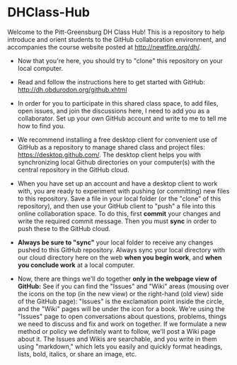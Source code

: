 DHClass-Hub
===========

Welcome to the Pitt-Greensburg DH Class Hub! This is a repository to help introduce and orient students to the GitHub collaboration environment, and accompanies the course website posted at <a href="http://newtfire.org/dh/">http://newtfire.org/dh/</a>.

* Now that you're here, you should try to "clone" this repository on your local computer. 
* Read and follow the instructions here to get started with GitHub: <a href="http://dh.obdurodon.org/github.xhtml">http://dh.obdurodon.org/github.xhtml</a>

* In order for you to participate in this shared class space, to add files, open issues, and join the discussions here, I need to add you as a collaborator. Set up your own GitHub account and write to me to tell me how to find you. 

* We recommend installing a free desktop client for convenient use of GitHub as a repository to manage shared class and project files: <a href="https://desktop.github.com/">https://desktop.github.com/</a>. The desktop client helps you with synchronizing local Github directories on your computer(s) with the central repository in the GitHub cloud.

* When you have set up an account and have a desktop client to work with, you are ready to experiment with pushing (or committing) new files to this repository. Save a file in your local folder (or the "clone" of this repository), and then use your GitHub client to "push" a file into this online collaboration space. To do this, first <strong>commit</strong> your changes and write the required commit message. Then you must <strong>sync</strong> in order to push these to the GitHub cloud. 

* **Always be sure to "sync"** your local folder to receive any changes pushed to this GitHub repository. Always sync your local directory with our cloud directory here on the web **when you begin work**, and **when you conclude work** at a local computer.

* Now, there are things we'll do together **only in the webpage view of GitHub:** See if you can find the "Issues" and "Wiki" areas (mousing over the icons on the top (in the new view) or the right-hand (old view) side of the GitHub page): "Issues" is the exclamation point inside the circle, and the "Wiki" pages will be under the icon for a book. We're using the "Issues" page to open conversations about questions, problems, things we need to discuss and fix and work on together. If we formulate a new method or policy we definitely want to follow, we'll post a Wiki page about it. The Issues and Wikis are searchable, and you write in them using "markdown," which lets you easily and quickly format headings, lists, bold, italics, or share an image, etc. 
